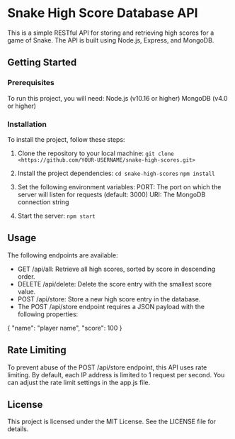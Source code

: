 # Snake High Score Database API

This is a simple RESTful API for storing and retrieving high scores for a game of Snake. The API is built using Node.js, Express, and MongoDB.

## Getting Started

### Prerequisites

To run this project, you will need:
Node.js (v10.16 or higher)
MongoDB (v4.0 or higher)

### Installation

To install the project, follow these steps:

1. Clone the repository to your local machine:
   `git clone <https://github.com/YOUR-USERNAME/snake-high-scores.git>`

2. Install the project dependencies:
   `cd snake-high-scores`
   `npm install`

3. Set the following environment variables:
   PORT: The port on which the server will listen for requests (default: 3000)
   URI: The MongoDB connection string

4. Start the server:
   `npm start`

## Usage

The following endpoints are available:

- GET /api/all: Retrieve all high scores, sorted by score in descending order.
- DELETE /api/delete: Delete the score entry with the smallest score value.
- POST /api/store: Store a new high score entry in the database.
- The POST /api/store endpoint requires a JSON payload with the following properties:

{
"name": "player name",
"score": 100
}

## Rate Limiting

To prevent abuse of the POST /api/store endpoint, this API uses rate limiting. By default, each IP address is limited to 1 request per second. You can adjust the rate limit settings in the app.js file.

## License

This project is licensed under the MIT License. See the LICENSE file for details.
